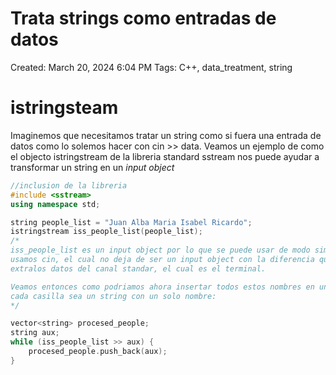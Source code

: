 # Trata strings como entradas de datos

Created: March 20, 2024 6:04 PM
Tags: C++, data_treatment, string

# istringsteam

Imaginemos que necesitamos tratar un string como si fuera una entrada de datos como lo solemos hacer con cin >> data. Veamos un ejemplo de como el objecto istringstream de la libreria standard sstream nos puede ayudar a transformar un string en un *input object*

```cpp
//inclusion de la libreria
#include <sstream> 
using namespace std;

string people_list = "Juan Alba Maria Isabel Ricardo";
istringstream iss_people_list(people_list);
/*
iss_people_list es un input object por lo que se puede usar de modo similar a como
usamos cin, el cual no deja de ser un input object con la diferencia que este 
extralos datos del canal standar, el cual es el terminal.

Veamos entonces como podriamos ahora insertar todos estos nombres en un vector donde
cada casilla sea un string con un solo nombre:
*/

vector<string> procesed_people;
string aux;
while (iss_people_list >> aux) {
	procesed_people.push_back(aux);
}
```